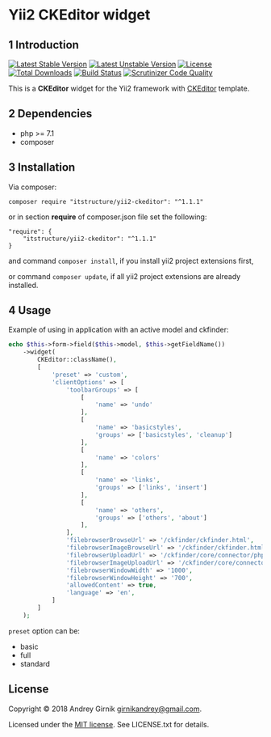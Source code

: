 Yii2 CKEditor widget
==============

1 Introduction
----------------------------

[![Latest Stable Version](https://poser.pugx.org/itstructure/yii2-ckeditor/v/stable)](https://packagist.org/packages/itstructure/yii2-ckeditor)
[![Latest Unstable Version](https://poser.pugx.org/itstructure/yii2-ckeditor/v/unstable)](https://packagist.org/packages/itstructure/yii2-ckeditor)
[![License](https://poser.pugx.org/itstructure/yii2-ckeditor/license)](https://packagist.org/packages/itstructure/yii2-ckeditor)
[![Total Downloads](https://poser.pugx.org/itstructure/yii2-ckeditor/downloads)](https://packagist.org/packages/itstructure/yii2-ckeditor)
[![Build Status](https://scrutinizer-ci.com/g/itstructure/yii2-ckeditor/badges/build.png?b=master)](https://scrutinizer-ci.com/g/itstructure/yii2-ckeditor/build-status/master)
[![Scrutinizer Code Quality](https://scrutinizer-ci.com/g/itstructure/yii2-ckeditor/badges/quality-score.png?b=master)](https://scrutinizer-ci.com/g/itstructure/yii2-ckeditor/?branch=master)

This is a **CKEditor** widget for the Yii2 framework with [CKEditor](http://docs.ckeditor.com/) 
template.

2 Dependencies
----------------------------
- php >= 7.1
- composer

3 Installation
----------------------------

Via composer:

```composer require "itstructure/yii2-ckeditor": "^1.1.1"```

or in section **require** of composer.json file set the following:
```
"require": {
    "itstructure/yii2-ckeditor": "^1.1.1"
}
```
and command ```composer install```, if you install yii2 project extensions first,

or command ```composer update```, if all yii2 project extensions are already installed.

4 Usage
----------------------------

Example of using in application with an active model and ckfinder:

```php
echo $this->form->field($this->model, $this->getFieldName())
    ->widget(
        CKEditor::className(),
        [
            'preset' => 'custom',
            'clientOptions' => [
                'toolbarGroups' => [
                    [
                        'name' => 'undo'
                    ],
                    [
                        'name' => 'basicstyles',
                        'groups' => ['basicstyles', 'cleanup']
                    ],
                    [
                        'name' => 'colors'
                    ],
                    [
                        'name' => 'links',
                        'groups' => ['links', 'insert']
                    ],
                    [
                        'name' => 'others',
                        'groups' => ['others', 'about']
                    ],
                ],
                'filebrowserBrowseUrl' => '/ckfinder/ckfinder.html',
                'filebrowserImageBrowseUrl' => '/ckfinder/ckfinder.html?type=Images',
                'filebrowserUploadUrl' => '/ckfinder/core/connector/php/connector.php?command=QuickUpload&type=Files',
                'filebrowserImageUploadUrl' => '/ckfinder/core/connector/php/connector.php?command=QuickUpload&type=Images',
                'filebrowserWindowWidth' => '1000',
                'filebrowserWindowHeight' => '700',
                'allowedContent' => true,
                'language' => 'en',
            ]
        ]
    );
```

```preset``` option can be:

- basic
- full
- standard

License
----------------------------
Copyright © 2018 Andrey Girnik girnikandrey@gmail.com.

Licensed under the [MIT license](http://opensource.org/licenses/MIT). See LICENSE.txt for details.
